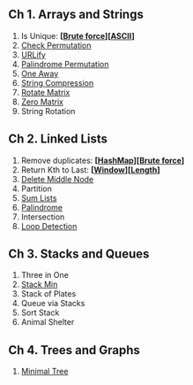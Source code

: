## Ch 1. Arrays and Strings

1. Is Unique: **[[Brute force](https://github.com/pratham87/CtCI/blob/master/src/main/java/arraysAndStrings/Q1/FindUniqueCharacterStringUsing2Pointer.java)][[ASCII](https://github.com/pratham87/CtCI/blob/master/src/main/java/arraysAndStrings/Q1/FindUniqueCharacterStringUsingASCIIcode.java)]**
2. [Check Permutation](https://github.com/pratham87/CtCI/blob/master/src/main/java/arraysAndStrings/Q2/CheckPermutation.java)
3. [URLify](https://github.com/pratham87/CtCI/blob/master/src/main/java/arraysAndStrings/Q3/ReplaceSpaces.java)
4. [Palindrome Permutation](https://github.com/pratham87/CtCI/blob/master/src/main/java/arraysAndStrings/Q4/PalindromePermutation.java)
5. [One Away](https://github.com/pratham87/CtCI/blob/master/src/main/java/arraysAndStrings/Q5/OneEditAway.java)
6. [String Compression](https://github.com/pratham87/CtCI/blob/master/src/main/java/arraysAndStrings/Q6/StringCompression.java)
7. [Rotate Matrix](https://github.com/pratham87/Data-Structures-and-Java-Collections/blob/master/src/main/java/arrays/RotateMatrix.java)
8. [Zero Matrix](https://github.com/pratham87/Data-Structures-and-Java-Collections/blob/master/src/main/java/arrays/ZeroRowColumn.java)
9. String Rotation

## Ch 2. Linked Lists

1. Remove duplicates: **[[HashMap](https://github.com/pratham87/Data-Structures-and-Java-Collections/blob/master/src/main/java/linkedList/RemoveDuplicateNodesUsingHashMap.java)][[Brute force](https://github.com/pratham87/Data-Structures-and-Java-Collections/blob/master/src/main/java/linkedList/FindnthNodeFromTheEndUsingTwoPointer.java)]**
2. Return Kth to Last: **[[Window](https://github.com/pratham87/Data-Structures-and-Java-Collections/blob/master/src/main/java/linkedList/FindnthNodeFromTheEndUsingTwoPointer.java)][[Length](https://github.com/pratham87/Data-Structures-and-Java-Collections/blob/master/src/main/java/linkedList/FindnthNodeFromTheEndUsingLength.java)]**
3. [Delete Middle Node](https://github.com/pratham87/CtCI/blob/master/src/main/java/linkedLists/Q3/DeleteNode.java)
4. Partition
5. [Sum Lists](https://github.com/pratham87/CtCI/blob/master/src/main/java/linkedLists/Q5/SumLists.java)
6. [Palindrome](https://github.com/pratham87/CtCI/blob/master/src/main/java/linkedLists/Q6/Palindrome.java)
7. Intersection
8. [Loop Detection](https://github.com/pratham87/Data-Structures-and-Java-Collections/blob/master/src/main/java/linkedList/DetectLoopInSinglyList.java)

## Ch 3. Stacks and Queues

1. Three in One
2. [Stack Min](https://github.com/pratham87/CtCI/tree/master/src/main/java/stacksAndQueues/Q2)
3. Stack of Plates
4. Queue via Stacks
5. Sort Stack
6. Animal Shelter

## Ch 4. Trees and Graphs

1. [Minimal Tree](https://github.com/pratham87/CtCI/tree/master/src/main/java/treesAndGraphs/Q3)


